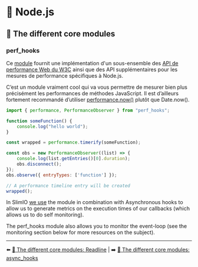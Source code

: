 # 🐢 Node.js

## 🌟 The different core modules

### perf_hooks

Ce [module](https://nodejs.org/api/perf_hooks.html) fournit une implémentation d'un sous-ensemble des [API de performance Web du W3C](https://w3c.github.io/perf-timing-primer/) ainsi que des API supplémentaires pour les mesures de performance spécifiques à Node.js.

C’est un module vraiment cool qui va vous permettre de mesurer bien plus précisément les performances de méthodes JavaScript. Il est d’ailleurs fortement recommandé d’utiliser [performance.now()](https://nodejs.org/api/perf_hooks.html#perf_hooks_performance_now) plutôt que Date.now(). 


```js
import { performance, PerformanceObserver } from "perf_hooks";

function someFunction() {
    console.log("hello world");
}

const wrapped = performance.timerify(someFunction);

const obs = new PerformanceObserver((list) => {
    console.log(list.getEntries()[0].duration);
    obs.disconnect();
});
obs.observe({ entryTypes: ['function'] });

// A performance timeline entry will be created
wrapped();
```

In SlimIO [we use](https://github.com/SlimIO/Addon/blob/5c5963c36fca462452f04b724e6050664fb27efc/src/callback.class.js) the module in combination with Asynchronous hooks to allow us to generate metrics on the execution times of our callbacks (which allows us to do self monitoring).

The perf_hooks module also allows you to monitor the event-loop (see the monitoring section below for more resources on the subject).

---

⬅️ [🌟 The different core modules: Readline](./readline.md) |
➡️ [🌟 The different core modules: async_hooks](./async_hooks.md)
